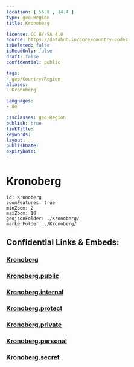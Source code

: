 ```yaml
---
location: [ 56.8 , 14.4 ] 
type: geo-Region
title: Kronoberg

license: CC BY-SA 4.0
source: https://datahub.io/core/country-codes
isDeleted: false
isReadOnly: false
draft: false
confidential: public

tags:
- geo/Country/Region
aliases:
- Kronoberg

Languages:
- de

cssclasses: geo-Region
publish: true
linkTitle: 
keywords: 
layout: 
publishDate: 
expiryDate: 
---
```


# Kronoberg

```leaflet
id: Kronoberg
zoomFeatures: true 
minZoom: 2 
maxZoom: 18
geojsonFolder: ./Kronoberg/
markerFolder: ./Kronoberg/
```


## Confidential Links & Embeds: 

### [Kronoberg](/_Standards/Earth/Continent/Europe/Europe~North/Sweden/Provinces~Sweden/Kronoberg.md) 

### [Kronoberg.public](/_public/Earth/Continent/Europe/Europe~North/Sweden/Provinces~Sweden/Kronoberg.public.md) 

### [Kronoberg.internal](/_internal/Earth/Continent/Europe/Europe~North/Sweden/Provinces~Sweden/Kronoberg.internal.md) 

### [Kronoberg.protect](/_protect/Earth/Continent/Europe/Europe~North/Sweden/Provinces~Sweden/Kronoberg.protect.md) 

### [Kronoberg.private](/_private/Earth/Continent/Europe/Europe~North/Sweden/Provinces~Sweden/Kronoberg.private.md) 

### [Kronoberg.personal](/_personal/Earth/Continent/Europe/Europe~North/Sweden/Provinces~Sweden/Kronoberg.personal.md) 

### [Kronoberg.secret](/_secret/Earth/Continent/Europe/Europe~North/Sweden/Provinces~Sweden/Kronoberg.secret.md)

